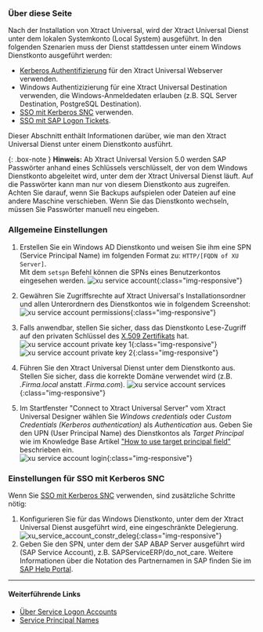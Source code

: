 ### Über diese Seite
Nach der Installation von Xtract Universal, wird der Xtract Universal Dienst unter dem lokalen Systemkonto (Local System) ausgeführt.
In den folgenden Szenarien muss der Dienst stattdessen unter einem Windows Dienstkonto ausgeführt werden:

- [Kerberos Authentifizierung](../sicherheit/serversicherheit#zugriffsbeschränkung-auf-windows-ad-benutzer-kerberos-authentifizierung) für den Xtract Universal Webserver verwenden.
- Windows Authentizizierung für eine Xtract Universal Destination verwenden, die Windows-Anmeldedaten erlauben (z.B. SQL Server Destination, PostgreSQL Destination).
- [SSO mit Kerberos SNC](https://kb.theobald-software.com/xtract-universal/sso-with-kerberos-snc) verwenden.
- [SSO mit SAP Logon Tickets](https://kb.theobald-software.com/xtract-universal/sso-with-logon-ticket).

Dieser Abschnitt enthält Informationen darüber, wie man den Xtract Universal Dienst unter einem Dienstkonto ausführt.

{: .box-note }
**Hinweis:** Ab Xtract Universal Version 5.0 werden SAP Passwörter anhand eines Schlüssels verschlüsselt, der von dem Windows Dienstkonto abgeleitet wird, unter dem der Xtract Universal Dienst läuft.
Auf die Passwörter kann man nur von diesem Dienstkonto aus zugreifen. Achten Sie darauf, wenn Sie Backups aufspielen oder Dateien auf eine andere Maschine verschieben.
Wenn Sie das Dienstkonto wechseln, müssen Sie Passwörter manuell neu eingeben.

### Allgemeine Einstellungen

1. Erstellen Sie ein Windows AD Dienstkonto und weisen Sie ihm eine SPN (Service Principal Name) im folgenden Format zu: ```HTTP/[FQDN of XU Server]```.<br>
Mit dem ```setspn``` Befehl können die SPNs eines Benutzerkontos eingesehen werden.
![xu service account](/img/content/xu/xu-service-account-SPN.png){:class="img-responsive"}

2. Gewähren Sie Zugriffsrechte auf Xtract Universal's Installationsordner und allen Unterordnern des Dienstkontos wie in folgendem Screenshot:
![xu service account permissions](/img/content/xu/xu-service-account-permissions.png){:class="img-responsive"}

3. Falls anwendbar, stellen Sie sicher, dass das Dienstkonto Lese-Zugriff auf den privaten Schlüssel des [X.509 Zertifikats](../sicherheit/x.509-zertifikat-installieren) hat.
![xu service account private key 1](/img/content/xu/xu-service-account-privatekey_1.png){:class="img-responsive"}
![xu service account private key 2](/img/content/xu/xu-service-account-privatekey_2.png){:class="img-responsive"}

4. Führen Sie den Xtract Universal Dienst unter dem Dienstkonto aus. Stellen Sie sicher, dass die korrekte Domäne verwendet wird (z.B. *.Firma.local* anstatt *.Firma.com*).
![xu service account services](/img/content/xu/xu-service-account-services.png){:class="img-responsive"}

5. Im Startfenster "Connect to Xtract Universal Server" vom Xtract Universal Designer wählen Sie *Windows credentials* oder *Custom Credentials (Kerberos authentication)* als *Authentication* aus. Geben Sie den UPN (User Principal Name) des Dienstkontos als *Target Principal* wie im Knowledge Base Artikel ["How to use target principal field"](https://kb.theobald-software.com/xtract-universal/target-principal-TPN) beschrieben ein.<br>
![xu service account login](/img/content/xu/xu-service-account-login.png){:class="img-responsive"}

### Einstellungen für SSO mit Kerberos SNC

Wenn Sie [SSO mit Kerberos SNC](https://kb.theobald-software.com/xtract-universal/sso-with-kerberos-snc) verwenden, sind zusätzliche Schritte nötig:<br>

1. Konfigurieren Sie für das Windows Dienstkonto, unter dem der Xtract Universal Dienst ausgeführt wird, eine eingeschränkte Delegierung.
![xu_service_account_constr_deleg](/img/content/XU_SSO_WinAD_Delegation.png){:class="img-responsive"}
2. Geben Sie den SPN, unter dem der SAP ABAP Server ausgeführt wird (SAP Service Account), z.B. SAPServiceERP/do_not_care.
Weitere Informationen über die Notation des Partnernamen in SAP finden Sie im [SAP Help Portal](https://help.sap.com/viewer/e815bb97839a4d83be6c4fca48ee5777/7.5.9/de-DE/440ebb40b9920d1be10000000a114a6b.html).


*********
#### Weiterführende Links
- [Über Service Logon Accounts](https://docs.microsoft.com/de-de/windows/win32/ad/about-service-logon-accounts)
- [Service Principal Names](https://docs.microsoft.com/de-de/windows/win32/ad/service-principal-names)
